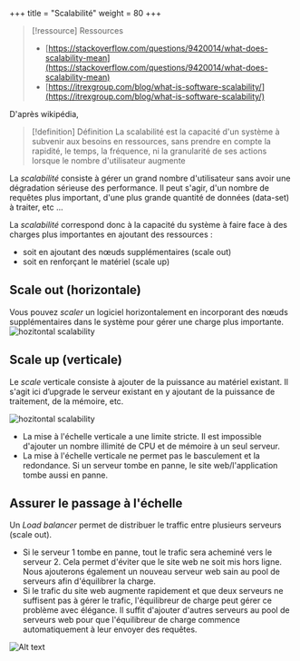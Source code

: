 +++
title = "Scalabilité"
weight = 80
+++

> [!ressource] Ressources
> - [https://stackoverflow.com/questions/9420014/what-does-scalability-mean](https://stackoverflow.com/questions/9420014/what-does-scalability-mean)
> - [https://itrexgroup.com/blog/what-is-software-scalability/](https://itrexgroup.com/blog/what-is-software-scalability/)


D'après wikipédia, 

> [!definition] Définition
>  La scalabilité est la capacité d'un système à subvenir aux besoins en ressources, sans prendre en compte la rapidité, le temps, la fréquence, ni la granularité de ses actions lorsque le nombre d'utilisateur augmente

La *scalabilité* consiste à gérer un grand nombre d'utilisateur sans avoir une dégradation sérieuse des performance. Il peut s'agir, d'un nombre de requêtes plus important, d'une plus grande quantité de données (data-set) à traiter, etc ...

La *scalabilité* correspond donc à la capacité du système à faire face à des charges plus importantes en ajoutant des ressources :
- soit en ajoutant des nœuds supplémentaires (scale out)
- soit en renforçant le matériel (scale up)

## Scale out (horizontale)
Vous pouvez *scaler* un logiciel horizontalement en incorporant des nœuds supplémentaires dans le système pour gérer une charge plus importante.
![hozitontal scalability](scalability1.png)

## Scale up (verticale)
Le *scale* verticale consiste à ajouter de la puissance au matériel existant. Il s'agit ici d’upgrade le serveur existant en y ajoutant de la puissance de traitement, de la mémoire, etc.

![hozitontal scalability](scalability2.png)

- La mise à l'échelle verticale a une limite stricte. Il est impossible d'ajouter un nombre illimité de CPU et de mémoire à un seul serveur.
- La mise à l'échelle verticale ne permet pas le basculement et la redondance. Si un serveur tombe en panne, le site web/l'application tombe aussi en panne.

## Assurer le passage à l'échelle
Un *Load balancer* permet de distribuer le traffic entre plusieurs serveurs (scale out). 
- Si le serveur 1 tombe en panne, tout le trafic sera acheminé vers le serveur 2. Cela permet d'éviter que le site web ne soit mis hors ligne. Nous ajouterons également un nouveau serveur web sain au pool de serveurs afin d'équilibrer la charge.
- Si le trafic du site web augmente rapidement et que deux serveurs ne suffisent pas à gérer le trafic, l'équilibreur de charge peut gérer ce problème avec élégance. Il suffit d'ajouter d'autres serveurs au pool de serveurs web pour que l'équilibreur de charge commence automatiquement à leur envoyer des requêtes.

![Alt text](loadbalancer.png)
